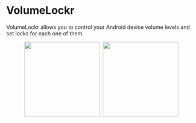 # VolumeLockr 
VolumeLockr allows you to control your Android device volume levels and set locks for each one of them.

<p align="center"><img src="https://github.com/jonathanklee/VolumeLockr/blob/main/screenshot.png" width="200"/>&nbsp&nbsp<img src="https://github.com/jonathanklee/VolumeLockr/blob/main/screenshot_night.png" width="200"/></p>

